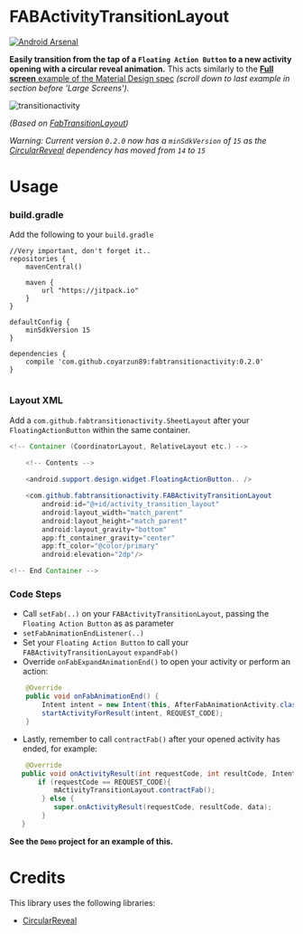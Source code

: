 # FABActivityTransitionLayout
[![Android Arsenal](https://img.shields.io/badge/Android%20Arsenal-FabTransitionActivity-green.svg?style=true)](https://android-arsenal.com/details/1/2763)

**Easily transition from the tap of a `Floating Action Button` to a new activity opening with a circular reveal animation.** This acts similarly to the [**Full screen** example of the Material Design spec](http://www.google.com/design/spec/components/buttons-floating-action-button.html#buttons-floating-action-button-transitions) *(scroll down to last example in section before 'Large Screens').*

![transitionactivity](https://github.com/coyarzun89/FabTransitionActivity/blob/master/art/fabTransitionActivity.gif)

*(Based on [FabTransitionLayout](https://github.com/bowyer-app/FabTransitionLayout))*

*Warning: Current version `0.2.0` now has a `minSdkVersion` of `15` as the [CircularReveal](https://github.com/ozodrukh/CircularReveal) dependency has moved from `14` to `15`*

Usage
====
### build.gradle

Add the following to your `build.gradle`

```
//Very important, don't forget it..
repositories {
    mavenCentral()

    maven {
        url "https://jitpack.io"
    }
}

defaultConfig {
    minSdkVersion 15
}

dependencies {
    compile 'com.github.coyarzun89:fabtransitionactivity:0.2.0'
}


```

### Layout XML

Add a `com.github.fabtransitionactivity.SheetLayout` after your `FloatingActionButton` within the same container.

```java
<!-- Container (CoordinatorLayout, RelativeLayout etc.) -->
    
    <!-- Contents -->

    <android.support.design.widget.FloatingActionButton.. />

    <com.github.fabtransitionactivity.FABActivityTransitionLayout
        android:id="@+id/activity_transition_layout"
        android:layout_width="match_parent"
        android:layout_height="match_parent"
        android:layout_gravity="bottom"
        app:ft_container_gravity="center"
        app:ft_color="@color/primary"
        android:elevation="2dp"/>

<!-- End Container -->
```

### Code Steps

* Call `setFab(..)` on your `FABActivityTransitionLayout`, passing the `Floating Action Button` as as parameter
* `setFabAnimationEndListener(..)`
* Set your `Floating Action Button` to call your `FABActivityTransitionLayout` `expandFab()`
* Override `onFabExpandAnimationEnd()` to open your activity or perform an action:
```java
    @Override
    public void onFabAnimationEnd() {
        Intent intent = new Intent(this, AfterFabAnimationActivity.class);
        startActivityForResult(intent, REQUEST_CODE);
    }
```
* Lastly, remember to call `contractFab()` after your opened activity has ended, for example:
```java
    @Override
   public void onActivityResult(int requestCode, int resultCode, Intent data) {
       if (requestCode == REQUEST_CODE){
           mActivityTransitionLayout.contractFab();
        } else {
           super.onActivityResult(requestCode, resultCode, data);
        }
   }
```

**See the `Demo` project for an example of this.**

# Credits
This library uses the following libraries:
* [CircularReveal](https://github.com/ozodrukh/CircularReveal)
